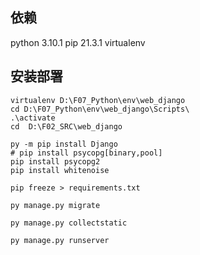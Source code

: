 ## 依赖
python 3.10.1
pip 21.3.1
virtualenv

## 安装部署

```
virtualenv D:\F07_Python\env\web_django
cd D:\F07_Python\env\web_django\Scripts\
.\activate
cd  D:\F02_SRC\web_django
```
```
py -m pip install Django
# pip install psycopg[binary,pool]  
pip install psycopg2
pip install whitenoise

pip freeze > requirements.txt

py manage.py migrate

py manage.py collectstatic

py manage.py runserver
```

